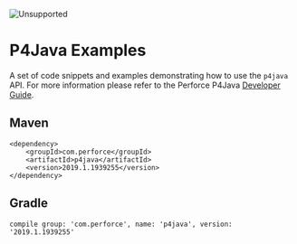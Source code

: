 ![Unsupported](https://img.shields.io/badge/Unsupported-Example-red.svg)

# P4Java Examples

A set of code snippets and examples demonstrating how to use the `p4java` API.  For more information please refer to the Perforce P4Java [Developer Guide](https://www.perforce.com/manuals/p4java/Content/P4Java/Home-p4java.html).

## Maven

    <dependency>
        <groupId>com.perforce</groupId>
        <artifactId>p4java</artifactId>
        <version>2019.1.1939255</version>
    </dependency>


## Gradle

    compile group: 'com.perforce', name: 'p4java', version: '2019.1.1939255'
